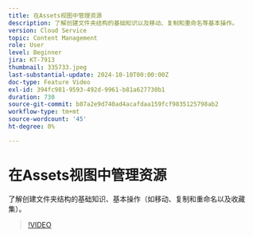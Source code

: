 ```yaml
---
title: 在Assets视图中管理资源
description: 了解创建文件夹结构的基础知识以及移动、复制和重命名等基本操作。
version: Cloud Service
topic: Content Management
role: User
level: Beginner
jira: KT-7913
thumbnail: 335733.jpeg
last-substantial-update: 2024-10-10T00:00:00Z
doc-type: Feature Video
exl-id: 394fc981-9593-492d-9961-b81a627730b1
duration: 730
source-git-commit: b87a2e9d740ad4acafdaa159fcf9835125798ab2
workflow-type: tm+mt
source-wordcount: '45'
ht-degree: 0%

---
```


# 在Assets视图中管理资源

了解创建文件夹结构的基础知识、基本操作（如移动、复制和重命名以及收藏集）。

>[!VIDEO](https://video.tv.adobe.com/v/335733?quality=12&learn=on)
